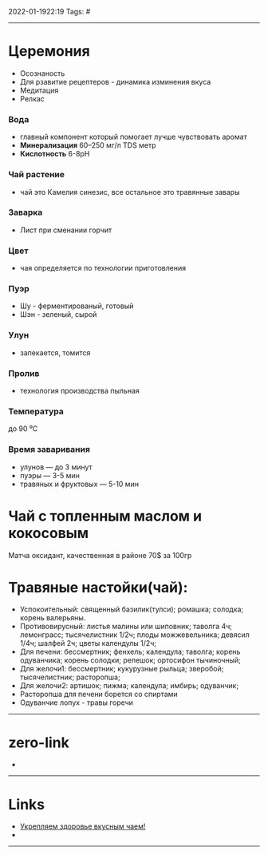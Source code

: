 2022-01-1922:19
Tags: #

---
# Церемония
- Осознаность
- Для рзавитие рецептеров - динамика изминения вкуса
- Медитация
- Релкас

 ### Вода
 - главный компонент который помогает лучше чувствовать аромат
 - **Минерализация** 60–250 мг/л TDS метр
 - **Кислотность** 6-8pH

### Чай растение
- чай это Камелия синезис, все остальное это травянные завары

 ### Заварка
- Лист при сменании горчит
 ### Цвет
- чая определяется по технологии приготовления

### Пуэр
- Шу -  ферментированый, готовый
- Шэн - зеленый, сырой 

 ### Улун
 - запекается, томится

### Пролив
- технология производства пыльная

### Температура
до 90 ⁰С

 ### Время заваривания
 - улунов — до 3 минут
 - пуэры — 3-5 мин
 - травяных и фруктовых — 5-10 мин

# Чай с топленным маслом и кокосовым

Матча оксидант, качественная в районе 70$ за 100гр

# Травяные настойки(чай):
- Успокоительный: священный базилик(тулси); ромашка; солодка; корень валерьяны.
- Противовирусный: листья малины или шиповник; таволга 4ч; лемонграсс; тысячелистник 1/2ч; плоды можжевельника; девясил 1/4ч; шалфей 2ч; цветы календулы 1/2ч; 
- Для печени: бессмертник; фенхель; календула; таволга; корень одуванчика; корень солодки; репешок; ортосифон тычиночный;
- Для желочи1: бессмертник; кукурузные рыльца; зверобой; тысячелистник; расторопша;  
- Для желочи2: артишок; пижма; календула; имбирь; одуванчик; 
- Расторопша для печени борется со спиртами
- Одуванчие лопух - травы горечи

---
# zero-link
-

---
# Links
- [Укрепляем здоровье вкусным чаем!](https://www.youtube.com/watch?v=hz-_Jfav18s&t=602s)
- 


---